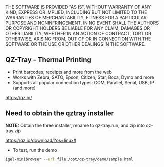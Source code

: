 THE SOFTWARE IS PROVIDED "AS IS", WITHOUT WARRANTY OF ANY KIND, EXPRESS OR IMPLIED, INCLUDING BUT NOT LIMITED TO THE WARRANTIES OF MERCHANTABILITY, FITNESS FOR A PARTICULAR PURPOSE AND NONINFRINGEMENT. IN NO EVENT SHALL THE AUTHORS OR COPYRIGHT HOLDERS BE LIABLE FOR ANY CLAIM, DAMAGES OR OTHER LIABILITY, WHETHER IN AN ACTION OF CONTRACT, TORT OR OTHERWISE, ARISING FROM, OUT OF OR IN CONNECTION WITH THE SOFTWARE OR THE USE OR OTHER DEALINGS IN THE SOFTWARE.

## QZ-Tray - Thermal Printing

- Print barcodes, receipts and more from the web
- Works with Zebra, SATO, Epson, Citizen, Star, Boca, Dymo and more
- Supports all popular connection types: COM, Parallel, Serial, USB, IP (and more)

https://qz.io/

## Need to obtain the qztray installer

**NOTE:** Obtain the three installer, rename to qz-tray.run, and zip into qz-tray.zip

https://qz.io/download/?os=linux#

- To test, run the demo

```bash linenums="1"
igel-minibrowser --url file:/opt/qz-tray/demo/sample.html
```